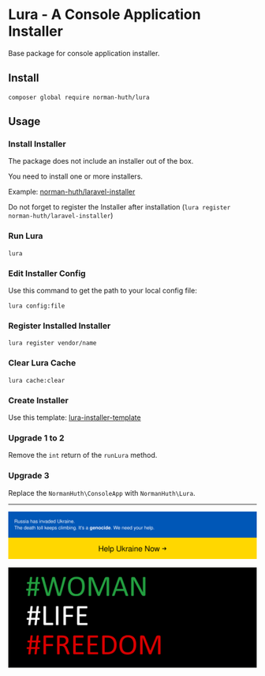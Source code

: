 # Lura - A Console Application Installer

Base package for console application installer.

## Install

```shell
composer global require norman-huth/lura
```

## Usage

### Install Installer

The package does not include an installer out of the box.

You need to install one or more installers.

Example: [norman-huth/laravel-installer](https://github.com/Muetze42/laravel-installer)

Do not forget to register the Installer after installation (`lura register norman-huth/laravel-installer`)

### Run Lura

```shell
lura 
```

### Edit Installer Config

Use this command to get the path to your local config file:

```shell
lura config:file
```

### Register Installed Installer

```shell
lura register vendor/name
```

### Clear Lura Cache

```shell
lura cache:clear
```

### Create Installer

Use this template: [lura-installer-template](https://github.com/Muetze42/lura-installer-template)

### Upgrade 1 to 2

Remove the `int` return of the `runLura` method.

### Upgrade 3

Replace the `NormanHuth\ConsoleApp` with `NormanHuth\Lura`.

---

[![Stand With Ukraine](https://raw.githubusercontent.com/vshymanskyy/StandWithUkraine/main/banner2-direct.svg)](https://vshymanskyy.github.io/StandWithUkraine/)

[![Woman. Life. Freedom.](https://raw.githubusercontent.com/Muetze42/Muetze42/2033b219c6cce0cb656c34da5246434c27919bcd/files/iran-banner-big.svg)](https://linktr.ee/CurrentPetitionsFreeIran)
